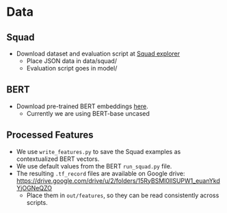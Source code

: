 

# Data

## Squad

* Download dataset and evaluation script at [Squad explorer](https://rajpurkar.github.io/SQuAD-explorer/)
    * Place JSON data in data/squad/
    * Evaluation script goes in model/

## BERT

* Download pre-trained BERT embeddings [here](https://github.com/google-research/bert#pre-trained-models).
    * Currently we are using BERT-base uncased

## Processed Features

* We use `write_features.py` to save the Squad examples as contextualized BERT vectors.
* We use default values from the BERT `run_squad.py` file.
* The resulting `.tf_record` files are available on Google drive: https://drive.google.com/drive/u/2/folders/15RyBSMl0IlSUPW1_euanYkdYjOGNeQZO
    * Place them in `out/features`, so they can be read consistently across scripts.
